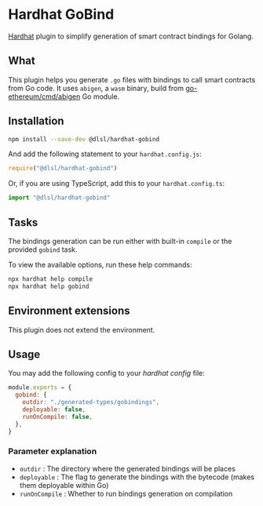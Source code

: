 # Hardhat GoBind

[Hardhat](https://hardhat.org) plugin to simplify generation of smart contract bindings for Golang.

## What

This plugin helps you generate `.go` files with bindings to call smart contracts from Go code. It uses `abigen`, a `wasm` binary, build from [go-ethereum/cmd/abigen](https://github.com/ethereum/go-ethereum/tree/master/cmd/abigen) Go module.

## Installation

```bash
npm install --save-dev @dlsl/hardhat-gobind
```

And add the following statement to your `hardhat.config.js`:

```js
require("@dlsl/hardhat-gobind")
```

Or, if you are using TypeScript, add this to your `hardhat.config.ts`:

```ts
import "@dlsl/hardhat-gobind"
```

## Tasks

The bindings generation can be run either with built-in `compile` or the provided `gobind` task.

To view the available options, run these help commands:

```bash
npx hardhat help compile
npx hardhat help gobind
```

## Environment extensions

This plugin does not extend the environment.

## Usage

You may add the following config to your *hardhat config* file:

```js
module.exports = {
  gobind: {
    outdir: "./generated-types/gobindings",
    deployable: false,
    runOnCompile: false,
  },
}
```

### Parameter explanation

- `outdir` : The directory where the generated bindings will be places
- `deployable` : The flag to generate the bindings with the bytecode (makes them deployable within Go)
- `runOnCompile` : Whether to run bindings generation on compilation

